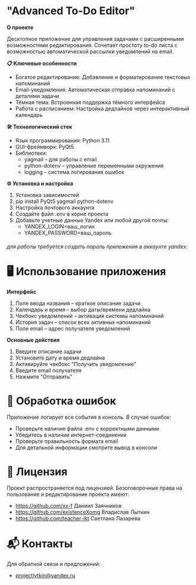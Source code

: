 # "Advanced To-Do Editor"

**О проекте**


Десктопное приложение для управления задачами с расширенными возможностями редактирования. Сочетает простоту to-do листа с возможностью автоматической рассылки уведомлений на email.


**📋 Ключевые особенности**

-	Богатое редактирование: Добавление и форматирование текстовых напоминаний
-	Email-уведомления: Автоматическая отправка напоминаний с деталями задачи
-	Тёмная тема: Встроенная поддержка тёмного интерфейса
-	Работа с расписанием: Настройка дедлайнов через интерактивный календарь


**🛠 Технологический стек**
- 	Язык программирования: Python 3.11
- 	GUI-фреймворк: PyQt5
- 	Библиотеки:
	- 	yagmail – для работы с email
	- 	python-dotenv – управление переменными окружения
	- 	logging – система логирования ошибок




**⚙️ Установка и настройка**
1.  Установка зависимостей
2. pip install PyQt5 yagmail python-dotenv
3.  Настройка почтового аккаунта
4. 	Создайте файл .env в корне проекта
5.	Добавьте учетные данные Yandex или любой другой почты:
	- YANDEX_LOGIN=ваш_логин
	- YANDEX_PASSWORD=ваш_пароль
 
###### для работы требуется создать пароль приложения в аккаунте yandex.



# 🖥 Использование приложения

**Интерфейс**

1.	Поле ввода названия – краткое описание задачи
2.	Календарь и время – выбор даты/времени дедлайна
3.	Чекбокс уведомлений – активация системы напоминаний
4.	История задач – список всех активных напоминаний
5.	Поле email – адрес получателя уведомлений

**Основные действия**

1.	Введите описание задачи
2.	Установите дату и время дедлайна
3.	Активируйте чекбокс "Получить уведомление"
4.	Введите email получателя
5.	Нажмите "Отправить"



# 🚨 Обработка ошибок

Приложение логирует все события в консоль.
В случае ошибок:

-	Проверьте наличие файла .env с корректными данными
-	Убедитесь в наличии интернет-соединения
-	Проверьте правильность формата email
-	Для детальной информации смотрите вывод в консоли


# 📄 Лицензия

Проект распространяется под лицензией. Безоговорочные права на пользование и редактирование проекта имеют:

-	https://github.com/xx-f		Даниил Заячников
-	https://github.com/existenceXomg	Владислав Лыткин
-	https://github.com/teacher-ikt		Светлана Лазарева


# 📬 Контакты

Для обратной связи и предложений:

-	projectlytkin@yandex.ru
